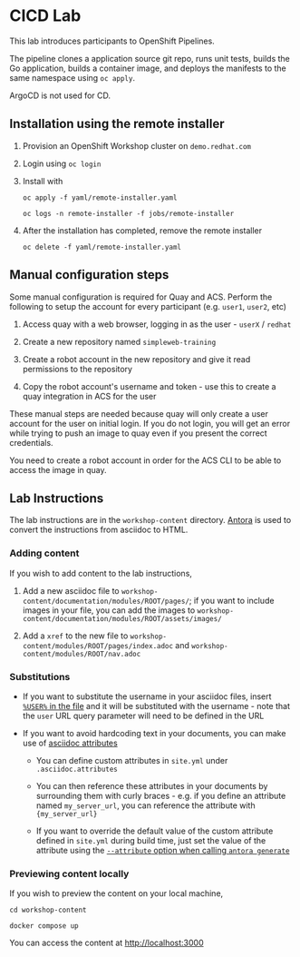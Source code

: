 # CICD Lab

This lab introduces participants to OpenShift Pipelines.

The pipeline clones a application source git repo, runs unit tests, builds the Go application, builds a container image, and deploys the manifests to the same namespace using `oc apply`.

ArgoCD is not used for CD.

## Installation using the remote installer

01. Provision an OpenShift Workshop cluster on `demo.redhat.com`

01. Login using `oc login`

01. Install with

		oc apply -f yaml/remote-installer.yaml

		oc logs -n remote-installer -f jobs/remote-installer

01. After the installation has completed, remove the remote installer

		oc delete -f yaml/remote-installer.yaml


## Manual configuration steps

Some manual configuration is required for Quay and ACS. Perform the following to setup the account for every participant (e.g. `user1`, `user2`, etc)

01. Access quay with a web browser, logging in as the user - `userX` / `redhat`

01. Create a new repository named `simpleweb-training`

01. Create a robot account in the new repository and give it read permissions to the repository

01. Copy the robot account's username and token - use this to create a quay integration in ACS for the user

These manual steps are needed because quay will only create a user account for the user on initial login. If you do not login, you will get an error while trying to push an image to quay even if you present the correct credentials.

You need to create a robot account in order for the ACS CLI to be able to access the image in quay.


## Lab Instructions

The lab instructions are in the `workshop-content` directory. [Antora](https://docs.antora.org/antora/latest/) is used to convert the instructions from asciidoc to HTML.


### Adding content

If you wish to add content to the lab instructions,

01. Add a new asciidoc file to `workshop-content/documentation/modules/ROOT/pages/`; if you want to include images in your file, you can add the images to `workshop-content/documentation/modules/ROOT/assets/images/`

01. Add a `xref` to the new file to `workshop-content/modules/ROOT/pages/index.adoc` and `workshop-content/modules/ROOT/nav.adoc`


### Substitutions

*   If you want to substitute the username in your asciidoc files, insert [`%USER%` in the file](https://redhat-scholars.github.io/build-course/rhs-build-course/extras.html#using-credentials) and it will be substituted with the username - note that the `user` URL query parameter will need to be defined in the URL

*   If you want to avoid hardcoding text in your documents, you can make use of [asciidoc attributes](https://docs.asciidoctor.org/asciidoc/latest/attributes/reference-attributes/#reference-custom)

	*   You can define custom attributes in `site.yml` under `.asciidoc.attributes`

	*   You can then reference these attributes in your documents by surrounding them with curly braces - e.g. if you define an attribute named `my_server_url`, you can reference the attribute with `{my_server_url}`

	*   If you want to override the default value of the custom attribute defined in `site.yml` during build time, just set the value of the attribute using the [`--attribute` option when calling `antora generate`](https://docs.antora.org/antora/latest/cli/options/#generate-options)


### Previewing content locally

If you wish to preview the content on your local machine,

	cd workshop-content

	docker compose up

You can access the content at <http://localhost:3000>
